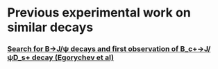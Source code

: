 
# Previous experimental work on similar decays

### [Search for B→J/ψ decays and first observation of B_c+→J/ψD_s+ decay (Egorychev et al)](https://cds.cern.ch/record/1496061?ln=en)

